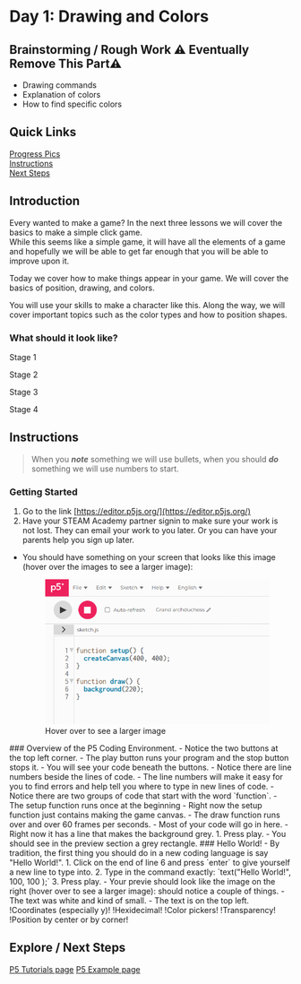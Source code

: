 <html>
<head>
<link rel="stylesheet" type="text/css" href = "style.css">
</head>
<body>

# Day 1: Drawing and Colors



## Brainstorming / Rough Work :warning: Eventually Remove This Part:warning:

- Drawing commands
- Explanation of colors
- How to find specific colors

## Quick Links
[Progress Pics](#what-should-it-look-like)  
[Instructions](#instructions)  
[Next Steps](#next-steps)  

## Introduction
Every wanted to make a game? In the next three lessons we will cover the basics to make a simple click game.  
While this seems like a simple game, it will have all the elements of a game and hopefully we will be able to get far enough that you will be able to improve upon it.

Today we cover how to make things appear in your game.  We will cover the basics of position, drawing, and colors.  

You will use your skills to make a character like this.  Along the way, we will cover important topics such as the color types and how to position shapes.


### What should it look like?
Stage 1

Stage 2

Stage 3 

Stage 4

## Instructions
>  When you ***note*** something we will use bullets, when you should ***do*** something we will use numbers to start.
### Getting Started
1. Go to the link [https://editor.p5js.org/](https://editor.p5js.org/)
3. Have your STEAM Academy partner signin to make sure your work is not lost.  They can email your work to you later. Or you can have your parents help you sign up later.
- You should have something on your screen that looks like this image (hover over the images to see a larger image):<figure>
    <img class = "instruction_img" src = "img/1_4.png">   
    <figcaption>Hover over to see a larger image</figcaption>
</figure>
### Overview of the P5 Coding Environment.
- Notice the two buttons at the top left corner.  
  - The play button runs your program and the stop button stops it.
- You will see your code beneath the buttons.  
- Notice there are line numbers beside the lines of code.  
    - The line numbers will make it easy for you to find errors and help tell you where to type in new lines of code.
- Notice there are two groups of code that start with the word `function`.
  - The setup function runs once at the beginning
    - Right now the setup function just contains making the game canvas.
  - The draw function runs over and over 60 frames per seconds.
    - Most of your code will go in here.
    - Right now it has a line that makes the background grey.  
1. Press play.
   - You should see in the preview section a grey rectangle.  
### Hello World!
- By tradition, the first thing you should do in a new coding language is say "Hello World!".
1. Click on the end of line 6 and press `enter` to give yourself a new line to type into. 
2. Type in the command exactly: `text("Hello World!", 100, 100 );`  
3. Press play.  
- Your previe should look like the image on the right (hover over to see a larger image): should notice a couple of things.
    - The text was white and kind of small.
    - The text is on the top left.
!Coordinates (especially y)!
!Hexidecimal!
!Color pickers!
!Transparency!
!Position by center or by corner!


## Explore / Next Steps 
[P5 Tutorials page](https://p5js.org/tutorials/)
[P5 Example page](https://p5js.org/examples/)
</body>
</html>